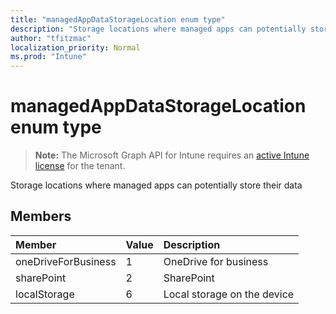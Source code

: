 ```yaml
---
title: "managedAppDataStorageLocation enum type"
description: "Storage locations where managed apps can potentially store their data"
author: "tfitzmac"
localization_priority: Normal
ms.prod: "Intune"
---
```


# managedAppDataStorageLocation enum type

> **Note:** The Microsoft Graph API for Intune requires an [active Intune license](https://go.microsoft.com/fwlink/?linkid=839381) for the tenant.

Storage locations where managed apps can potentially store their data

## Members
|Member|Value|Description|
|:---|:---|:---|
|oneDriveForBusiness|1|OneDrive for business|
|sharePoint|2|SharePoint|
|localStorage|6|Local storage on the device|



